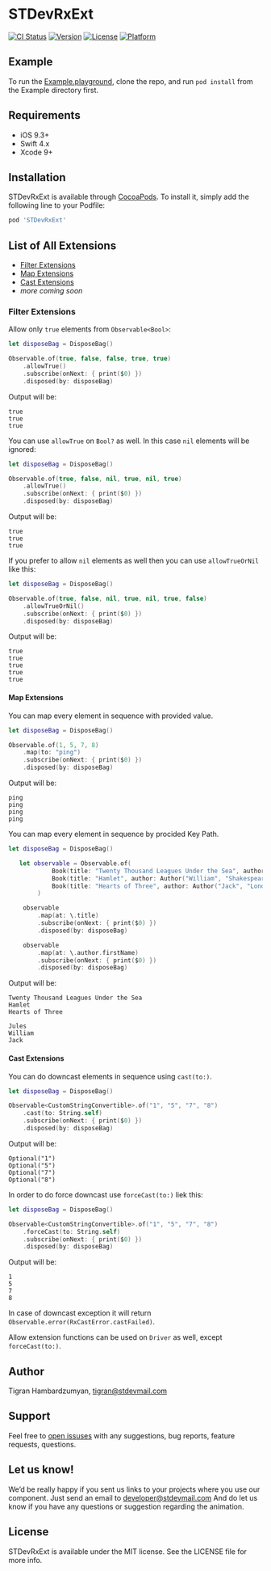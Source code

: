 # STDevRxExt

[![CI Status](http://img.shields.io/travis/stdevteam/STDevRxExt.svg?style=flat)](https://travis-ci.org/stdevteam/STDevRxExt)
[![Version](https://img.shields.io/cocoapods/v/STDevRxExt.svg?style=flat)](http://cocoapods.org/pods/STDevRxExt)
[![License](https://img.shields.io/cocoapods/l/STDevRxExt.svg?style=flat)](http://cocoapods.org/pods/STDevRxExt)
[![Platform](https://img.shields.io/cocoapods/p/STDevRxExt.svg?style=flat)](http://cocoapods.org/pods/STDevRxExt)

## Example

To run the [Example.playground](Example/Example.playground), clone the repo, and run `pod install` from the Example directory first.

## Requirements

* iOS 9.3+
* Swift 4.x
* Xcode 9+

## Installation

STDevRxExt is available through [CocoaPods](http://cocoapods.org). To install
it, simply add the following line to your Podfile:

```ruby
pod 'STDevRxExt'
```

## List of All Extensions

* [Filter Extensions](#filter-extensions)
* [Map Extensions](#map-extensions)
* [Cast Extensions](#cast_extensions)
* _more coming soon_

### Filter Extensions

Allow only `true` elements from `Observable<Bool>`:

```swift
let disposeBag = DisposeBag()

Observable.of(true, false, false, true, true)
    .allowTrue()
    .subscribe(onNext: { print($0) })
    .disposed(by: disposeBag)
```

Output will be:

```text
true
true
true
```

You can use `allowTrue` on `Bool?` as well. In this case `nil` elements will be ignored:

```swift
let disposeBag = DisposeBag()

Observable.of(true, false, nil, true, nil, true)
    .allowTrue()
    .subscribe(onNext: { print($0) })
    .disposed(by: disposeBag)
```

Output will be:

```text
true
true
true
```

If you prefer to allow `nil` elements as well then you can use `allowTrueOrNil` like this:

```swift
let disposeBag = DisposeBag()

Observable.of(true, false, nil, true, nil, true, false)
    .allowTrueOrNil()
    .subscribe(onNext: { print($0) })
    .disposed(by: disposeBag)
```

Output will be:

```text
true
true
true
true
true
```

#### Map Extensions

You can map every element in sequence with provided value.

```swift
let disposeBag = DisposeBag()

Observable.of(1, 5, 7, 8)
    .map(to: "ping")
    .subscribe(onNext: { print($0) })
    .disposed(by: disposeBag)
```

Output will be:

```text
ping
ping
ping
ping
```

You can map every element in sequence by procided Key Path.

```swift
let disposeBag = DisposeBag()

   let observable = Observable.of(
            Book(title: "Twenty Thousand Leagues Under the Sea", author: Author("Jules", "Verne")),
            Book(title: "Hamlet", author: Author("William", "Shakespeare")),
            Book(title: "Hearts of Three", author: Author("Jack", "London"))
        )

    observable
        .map(at: \.title)
        .subscribe(onNext: { print($0) })
        .disposed(by: disposeBag)

    observable
        .map(at: \.author.firstName)
        .subscribe(onNext: { print($0) })
        .disposed(by: disposeBag)
```

Output will be:

```text
Twenty Thousand Leagues Under the Sea
Hamlet
Hearts of Three

Jules
William
Jack
```

#### Cast Extensions

You can do downcast elements in sequence using `cast(to:)`.

```swift
let disposeBag = DisposeBag()

Observable<CustomStringConvertible>.of("1", "5", "7", "8")
    .cast(to: String.self)
    .subscribe(onNext: { print($0) })
    .disposed(by: disposeBag)
```

Output will be:

```text
Optional("1")
Optional("5")
Optional("7")
Optional("8")
```

In order to do force downcast use `forceCast(to:)` liek this:

```swift
let disposeBag = DisposeBag()

Observable<CustomStringConvertible>.of("1", "5", "7", "8")
    .forceCast(to: String.self)
    .subscribe(onNext: { print($0) })
    .disposed(by: disposeBag)
```

Output will be:

```text
1
5
7
8
```

In case of downcast exception it will return `Observable.error(RxCastError.castFailed)`.

Allow extension functions can be used on `Driver` as well, except `forceCast(to:)`.

## Author

Tigran Hambardzumyan, tigran@stdevmail.com

## Support

Feel free to [open issuses](https://github.com/stdevteam/STDevRxExt/issues/new) with any suggestions, bug reports, feature requests, questions.

## Let us know!

We’d be really happy if you sent us links to your projects where you use our component. Just send an email to developer@stdevmail.com And do let us know if you have any questions or suggestion regarding the animation.

## License

STDevRxExt is available under the MIT license. See the LICENSE file for more info.
